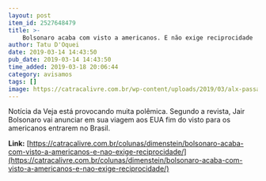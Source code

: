 ```yaml
---
layout: post
item_id: 2527648479
title: >-
    Bolsonaro acaba com visto a americanos. E não exige reciprocidade
author: Tatu D'Oquei
date: 2019-03-14 14:43:50
pub_date: 2019-03-14 14:43:50
time_added: 2019-03-18 20:06:44
category: avisamos
tags: []
image: https://catracalivre.com.br/wp-content/uploads/2019/03/alx-passaporte-20120507-89-original.jpeg
---
```


Notícia da Veja está provocando muita polêmica. Segundo a revista, Jair Bolsonaro vai anunciar em sua viagem aos EUA fim do visto para os americanos entrarem no Brasil.

**Link:** [https://catracalivre.com.br/colunas/dimenstein/bolsonaro-acaba-com-visto-a-americanos-e-nao-exige-reciprocidade/](https://catracalivre.com.br/colunas/dimenstein/bolsonaro-acaba-com-visto-a-americanos-e-nao-exige-reciprocidade/)

